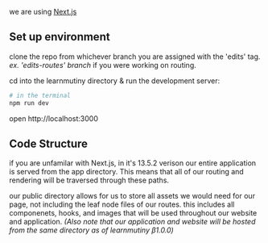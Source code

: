 we are using [Next.js](https://nextjs.org/)

## Set up environment

clone the repo from whichever branch you are assigned with the 'edits' tag.
_ex. 'edits-routes' branch_ if you were working on routing.

cd into the learnmutiny directory & run the development server:

```bash
# in the terminal
npm run dev

```

open http://localhost:3000

## Code Structure

if you are unfamilar with Next.js, in it's 13.5.2 verison our entire application is served from the app directory. This means that all of our routing and rendering will be traversed through these paths.

our public directory allows for us to store all assets we would need for our page, not including the leaf node files of our routes. this includes all componenets, hooks, and images that will be used throughout our website and application. _(Also note that our application and website will be hosted from the same directory as of learnmutiny β1.0.0)_
